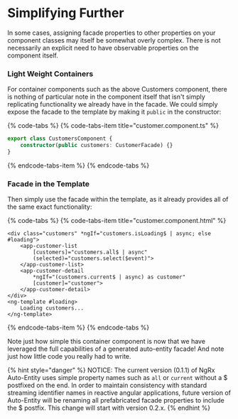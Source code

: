 # Simplifying Further

In some cases, assigning facade properties to other properties on your component classes may itself be somewhat overly complex. There is not necessarily an explicit need to have observable properties on the component itself. 

### Light Weight Containers

For container components such as the above Customers component, there is nothing of particular note in the component itself that isn't simply replicating functionality we already have in the facade. We could simply expose the facade to the template by making it `public` in the constructor:

{% code-tabs %}
{% code-tabs-item title="customer.component.ts" %}
```typescript
export class CustomersComponent {    
    constructor(public customers: CustomerFacade) {}
}
```
{% endcode-tabs-item %}
{% endcode-tabs %}

### Facade in the Template

Then simply use the facade within the template, as it already provides all of the same exact functionality:

{% code-tabs %}
{% code-tabs-item title="customer.component.html" %}
```markup
<div class="customers" *ngIf="customers.isLoading$ | async; else #loading">
    <app-customer-list 
        [customers]="customers.all$ | async" 
        (selected)="customers.select($event)">
    </app-customer-list>
    <app-customer-detail 
        *ngIf="(customers.current$ | async) as customer"
        [customer]="customer">
    </app-customer-detail>
</div>
<ng-template #loading>
    Loading customers...
</ng-template>
```
{% endcode-tabs-item %}
{% endcode-tabs %}

Note just how simple this container component is now that we have leveraged the full capabilities of a generated auto-entity facade! And note just how little code you really had to write.

{% hint style="danger" %}
NOTICE: The current version \(0.1.1\) of NgRx Auto-Entity uses simple property names such as `all` or `current` without a $ postfixed on the end. In order to maintain consistency with standard streaming identifier names in reactive angular applications, future version of Auto-Entity will be renaming all prefabricated facade properties to include the $ postfix. This change will start with version 0.2.x.
{% endhint %}

